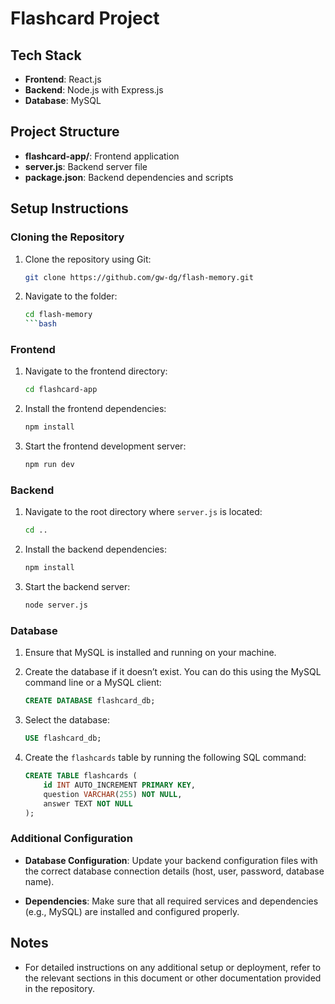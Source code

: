 # Flashcard Project
## Tech Stack
- **Frontend**: React.js
- **Backend**: Node.js with Express.js
- **Database**: MySQL

## Project Structure
- **flashcard-app/**: Frontend application
- **server.js**: Backend server file
- **package.json**: Backend dependencies and scripts

## Setup Instructions

### Cloning the Repository

1. Clone the repository using Git:
    ```bash
    git clone https://github.com/gw-dg/flash-memory.git
    ```
2.  Navigate to the folder:
    ```bash
    cd flash-memory
    ```bash

### Frontend

1. Navigate to the frontend directory:
    ```bash
    cd flashcard-app
    ```

2. Install the frontend dependencies:
    ```bash
    npm install
    ```

3. Start the frontend development server:
    ```bash
    npm run dev
    ```

### Backend

1. Navigate to the root directory where `server.js` is located:
    ```bash
    cd ..
    ```

2. Install the backend dependencies:
    ```bash
    npm install
    ```

3. Start the backend server:
    ```bash
    node server.js
    ```

### Database

1. Ensure that MySQL is installed and running on your machine.

2. Create the database if it doesn’t exist. You can do this using the MySQL command line or a MySQL client:

    ```sql
    CREATE DATABASE flashcard_db;
    ```

3. Select the database:

    ```sql
    USE flashcard_db;
    ```

4. Create the `flashcards` table by running the following SQL command:

    ```sql
    CREATE TABLE flashcards (
        id INT AUTO_INCREMENT PRIMARY KEY,
        question VARCHAR(255) NOT NULL,
        answer TEXT NOT NULL
    );
    ```

### Additional Configuration

- **Database Configuration**: Update your backend configuration files with the correct database connection details (host, user, password, database name).

- **Dependencies**: Make sure that all required services and dependencies (e.g., MySQL) are installed and configured properly.

## Notes

- For detailed instructions on any additional setup or deployment, refer to the relevant sections in this document or other documentation provided in the repository.

